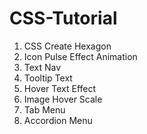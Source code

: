 # CSS-Tutorial

1. CSS Create Hexagon
2. Icon Pulse Effect Animation
3. Text Nav
4. Tooltip Text
5. Hover Text Effect
6. Image Hover Scale
7. Tab Menu
8. Accordion Menu
